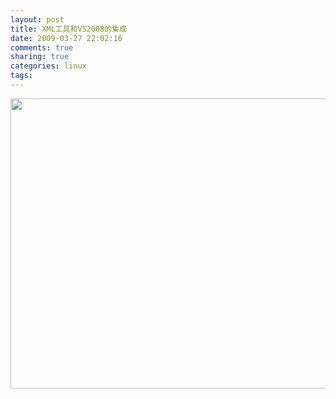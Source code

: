 ```yaml
---
layout: post
title: XML工具和VS2008的集成
date: 2009-03-27 22:02:16
comments: true
sharing: true
categories: linux
tags: 
---
```


<img src="/Blogs/image.axd?picture=2009%2f3%2f2009-03-27_00015.png" alt="" width="640" height="464" />
